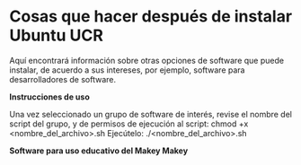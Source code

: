 # Cosas que hacer después de instalar Ubuntu UCR

Aquí encontrará información sobre otras opciones de software que puede instalar, de acuerdo a sus intereses, por ejemplo, software para desarrolladores de software.

**Instrucciones de uso**

Una vez seleccionado un grupo de software de interés, revise el nombre del script del grupo, y de permisos de ejecución al script: chmod +x <nombre_del_archivo>.sh
Ejecútelo: ./<nombre_del_archivo>.sh

**Software para uso educativo del Makey Makey**
